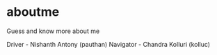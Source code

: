 # aboutme
Guess and know more about me

Driver - Nishanth Antony (pauthan)
Navigator - Chandra Kolluri (kolluc)
